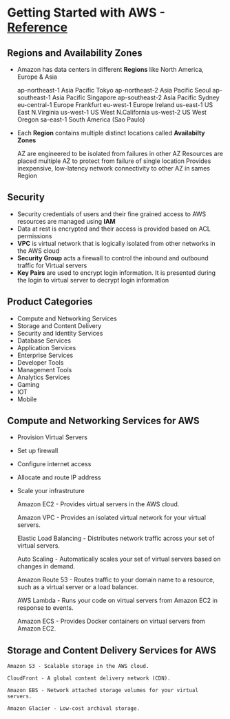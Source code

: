 # Getting Started with AWS - [Reference](http://docs.aws.amazon.com/gettingstarted/latest/awsgsg-intro/gsg-aws-intro.html)

## Regions and Availability Zones

* Amazon has data centers in different **Regions** like North America, Europe & Asia

	ap-northeast-1	Asia Pacific Tokyo
	ap-northeast-2	Asia Pacific Seoul
	ap-southeast-1	Asia Pacific Singapore
	ap-southeast-2	Asia Pacific Sydney
	eu-central-1	Europe Frankfurt
	eu-west-1	Europe Ireland
	us-east-1	US East N.Virginia
	us-west-1	US West N.California
	us-west-2	US West Oregon
	sa-east-1	South America (Sao Paulo)
	
* Each **Region** contains multiple distinct locations called **Availabilty Zones**

	AZ are engineered to be isolated from failures in other AZ
	Resources are placed multiple AZ to protect from failure of single location
	Provides inexpensive, low-latency network connectivity to other AZ in sames Region
	
## Security

* Security credentials of users and their fine grained access to AWS resources are managed using **IAM**
* Data at rest is encrypted and their access is provided based on ACL permissions
* **VPC** is virtual network that is logically isolated from other networks in the AWS cloud
* **Security Group** acts a firewall to control the inbound and outbound traffic for Virtual servers
* **Key Pairs** are used to encrypt login information. It is presented during the login to virtual server to decrypt login information

## Product Categories

* Compute and Networking Services
* Storage and Content Delivery
* Security and Identity Services
* Database Services
* Application Services
* Enterprise Services
* Developer Tools
* Management Tools
* Analytics Services
* Gaming
* IOT
* Mobile

## Compute and Networking Services for AWS

* Provision Virtual Servers
* Set up firewall
* Configure internet access
* Allocate and route IP address
* Scale your infrastruture

	Amazon EC2 - Provides virtual servers in the AWS cloud.
	
	Amazon VPC - Provides an isolated virtual network for your virtual servers.
	
	Elastic Load Balancing - Distributes network traffic across your set of virtual servers.
	
	Auto Scaling - Automatically scales your set of virtual servers based on changes in demand.
	
	Amazon Route 53 - Routes traffic to your domain name to a resource, such as a virtual server or a load balancer.
	
	AWS Lambda - Runs your code on virtual servers from Amazon EC2 in response to events.
	
	Amazon ECS - Provides Docker containers on virtual servers from Amazon EC2.
	
## Storage and Content Delivery Services for AWS

	Amazon S3 - Scalable storage in the AWS cloud.
	
	CloudFront - A global content delivery network (CDN).
	
	Amazon EBS - Network attached storage volumes for your virtual servers.
	
	Amazon Glacier - Low-cost archival storage.


